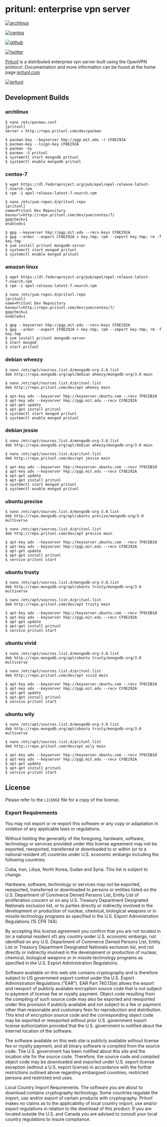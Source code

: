 # pritunl: enterprise vpn server

[![archlinux](https://img.shields.io/badge/package-arch%20linux-33aadd.svg?style=flat)](https://pritunl.com/#install)

[![centos](https://img.shields.io/badge/package-centos-669900.svg?style=flat)](https://pritunl.com/#install)

[![github](https://img.shields.io/badge/github-pritunl-11bdc2.svg?style=flat)](https://github.com/pritunl)

[![twitter](https://img.shields.io/badge/twitter-pritunl-55acee.svg?style=flat)](https://twitter.com/pritunl)

[Pritunl](https://github.com/pritunl/pritunl) is a distributed enterprise
vpn server built using the OpenVPN protocol. Documentation and more
information can be found at the home page [pritunl.com](https://pritunl.com)

[![pritunl](www/img/logo_code.png)](https://pritunl.com)

## Development Builds

### archlinux

```
$ nano /etc/pacman.conf
[pritunl]
Server = http://repo.pritunl.com/dev/pacman

$ pacman-key --keyserver hkp://pgp.mit.edu -r CF8E292A
$ pacman-key --lsign-key CF8E292A
$ pacman -Sy
$ pacman -S pritunl
$ systemctl start mongodb pritunl
$ systemctl enable mongodb pritunl
```

### centos-7

```
$ wget https://dl.fedoraproject.org/pub/epel/epel-release-latest-7.noarch.rpm
$ rpm -i epel-release-latest-7.noarch.rpm

$ nano /etc/yum.repos.d/pritunl.repo
[pritunl]
name=Pritunl Dev Repository
baseurl=http://repo.pritunl.com/dev/yum/centos/7/
gpgcheck=1
enabled=1

$ gpg --keyserver hkp://pgp.mit.edu --recv-keys CF8E292A
$ gpg --armor --export CF8E292A > key.tmp; rpm --import key.tmp; rm -f key.tmp
$ yum install pritunl mongodb-server
$ systemctl start mongod pritunl
$ systemctl enable mongod pritunl
```

### amazon linux

```
$ wget https://dl.fedoraproject.org/pub/epel/epel-release-latest-7.noarch.rpm
$ rpm -i epel-release-latest-7.noarch.rpm

$ nano /etc/yum.repos.d/pritunl.repo
[pritunl]
name=Pritunl Dev Repository
baseurl=http://repo.pritunl.com/dev/yum/centos/7/
gpgcheck=1
enabled=1

$ gpg --keyserver hkp://pgp.mit.edu --recv-keys CF8E292A
$ gpg --armor --export CF8E292A > key.tmp; rpm --import key.tmp; rm -f key.tmp
$ yum install pritunl mongodb-server
$ start mongod
$ start pritunl
```

### debian wheezy

```
$ nano /etc/apt/sources.list.d/mongodb-org-3.0.list
deb http://repo.mongodb.org/apt/debian wheezy/mongodb-org/3.0 main

$ nano /etc/apt/sources.list.d/pritunl.list
deb http://repo.pritunl.com/dev/apt wheezy main

$ apt-key adv --keyserver hkp://keyserver.ubuntu.com --recv 7F0CEB10
$ apt-key adv --keyserver hkp://pgp.mit.edu --recv CF8E292A
$ apt-get update
$ apt-get install pritunl
$ systemctl start mongod pritunl
$ systemctl enable mongod pritunl
```

### debian jessie

```
$ nano /etc/apt/sources.list.d/mongodb-org-3.0.list
deb http://repo.mongodb.org/apt/debian wheezy/mongodb-org/3.0 main

$ nano /etc/apt/sources.list.d/pritunl.list
deb http://repo.pritunl.com/dev/apt jessie main

$ apt-key adv --keyserver hkp://keyserver.ubuntu.com --recv 7F0CEB10
$ apt-key adv --keyserver hkp://pgp.mit.edu --recv CF8E292A
$ apt-get update
$ apt-get install pritunl
$ systemctl start mongod pritunl
$ systemctl enable mongod pritunl
```

### ubuntu precise

```
$ nano /etc/apt/sources.list.d/mongodb-org-3.0.list
deb http://repo.mongodb.org/apt/ubuntu precise/mongodb-org/3.0 multiverse

$ nano /etc/apt/sources.list.d/pritunl.list
deb http://repo.pritunl.com/dev/apt precise main

$ apt-key adv --keyserver hkp://keyserver.ubuntu.com --recv 7F0CEB10
$ apt-key adv --keyserver hkp://pgp.mit.edu --recv CF8E292A
$ apt-get update
$ apt-get install pritunl
$ service pritunl start
```

### ubuntu trusty

```
$ nano /etc/apt/sources.list.d/mongodb-org-3.0.list
deb http://repo.mongodb.org/apt/ubuntu trusty/mongodb-org/3.0 multiverse

$ nano /etc/apt/sources.list.d/pritunl.list
deb http://repo.pritunl.com/dev/apt trusty main

$ apt-key adv --keyserver hkp://keyserver.ubuntu.com --recv 7F0CEB10
$ apt-key adv --keyserver hkp://pgp.mit.edu --recv CF8E292A
$ apt-get update
$ apt-get install pritunl
$ service pritunl start
```

### ubuntu vivid

```
$ nano /etc/apt/sources.list.d/mongodb-org-3.0.list
deb http://repo.mongodb.org/apt/ubuntu trusty/mongodb-org/3.0 multiverse

$ nano /etc/apt/sources.list.d/pritunl.list
deb http://repo.pritunl.com/dev/apt vivid main

$ apt-key adv --keyserver hkp://keyserver.ubuntu.com --recv 7F0CEB10
$ apt-key adv --keyserver hkp://pgp.mit.edu --recv CF8E292A
$ apt-get update
$ apt-get install pritunl
$ service pritunl start
```

### ubuntu wily

```
$ nano /etc/apt/sources.list.d/mongodb-org-3.0.list
deb http://repo.mongodb.org/apt/ubuntu trusty/mongodb-org/3.0 multiverse

$ nano /etc/apt/sources.list.d/pritunl.list
deb http://repo.pritunl.com/dev/apt wily main

$ apt-key adv --keyserver hkp://keyserver.ubuntu.com --recv 7F0CEB10
$ apt-key adv --keyserver hkp://pgp.mit.edu --recv CF8E292A
$ apt-get update
$ apt-get install pritunl
$ service pritunl start
```

## License

Please refer to the `LICENSE` file for a copy of the license.

### Export Requirements

You may not export or re-export this software or any copy or adaptation in
violation of any applicable laws or regulations.

Without limiting the generality of the foregoing, hardware, software,
technology or services provided under this license agreement may not be
exported, reexported, transferred or downloaded to or within (or to a national
resident of) countries under U.S. economic embargo including the following
countries:

Cuba, Iran, Libya, North Korea, Sudan and Syria. This list is subject to
change.

Hardware, software, technology or services may not be exported, reexported,
transferred or downloaded to persons or entities listed on the U.S. Department
of Commerce Denied Persons List, Entity List of proliferation concern or on
any U.S. Treasury Department Designated Nationals exclusion list, or to
parties directly or indirectly involved in the development or production of
nuclear, chemical, biological weapons or in missile technology programs as
specified in the U.S. Export Administration Regulations (15 CFR 744).

By accepting this license agreement you confirm that you are not located in
(or a national resident of) any country under U.S. economic embargo, not
identified on any U.S. Department of Commerce Denied Persons List, Entity List
or Treasury Department Designated Nationals exclusion list, and not directly
or indirectly involved in the development or production of nuclear, chemical,
biological weapons or in missile technology programs as specified in the U.S.
Export Administration Regulations.

Software available on this web site contains cryptography and is therefore
subject to US government export control under the U.S. Export Administration
Regulations ("EAR"). EAR Part 740.13(e) allows the export and reexport of
publicly available encryption source code that is not subject to payment of
license fee or royalty payment. Object code resulting from the compiling of
such source code may also be exported and reexported under this provision if
publicly available and not subject to a fee or payment other than reasonable
and customary fees for reproduction and distribution. This kind of encryption
source code and the corresponding object code may be exported or reexported
without prior U.S. government export license authorization provided that the
U.S. government is notified about the Internet location of the software.

The software available on this web site is publicly available without license
fee or royalty payment, and all binary software is compiled from the source
code. The U.S. government has been notified about this site and the location
site for the source code. Therefore, the source code and compiled object code
may be downloaded and exported under U.S. export license exception (without a
U.S. export license) in accordance with the further restrictions outlined
above regarding embargoed countries, restricted persons and restricted end
uses.

Local Country Import Requirements. The software you are about to download
contains cryptography technology. Some countries regulate the import, use
and/or export of certain products with cryptography. Pritunl makes no
claims as to the applicability of local country import, use and/or export
regulations in relation to the download of this product. If you are located
outside the U.S. and Canada you are advised to consult your local country
regulations to insure compliance.
